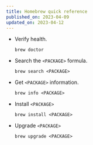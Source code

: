 ```yaml
---
title: Homebrew quick reference
published_on: 2023-04-09
updated_on: 2023-04-12
---
```

- Verify health.
    ```
    brew doctor
    ```
- Search the `<PACKAGE>` formula.
    ```
    brew search <PACKAGE>
    ```
- Get `<PACKAGE>` information. 
    ```
    brew info <PACKAGE>
    ``` 
- Install `<PACKAGE>`
    ```
    brew install <PACKAGE>
    ``` 
- Upgrade `<PACKAGE>`
    ```
    brew upgrade <PACKAGE>
    ```
